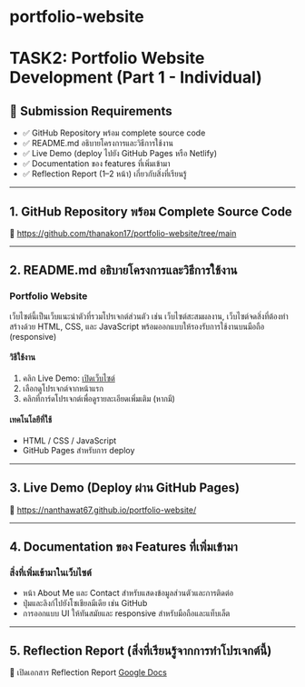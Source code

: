 # portfolio-website
# TASK2: Portfolio Website Development (Part 1 - Individual)

## 📝 Submission Requirements
- ✅ GitHub Repository พร้อม complete source code  
- ✅ README.md อธิบายโครงการและวิธีการใช้งาน  
- ✅ Live Demo (deploy ไปยัง GitHub Pages หรือ Netlify)  
- ✅ Documentation ของ features ที่เพิ่มเข้ามา  
- ✅ Reflection Report (1–2 หน้า) เกี่ยวกับสิ่งที่เรียนรู้  

---

## 1. GitHub Repository พร้อม Complete Source Code  
🔗 https://github.com/thanakon17/portfolio-website/tree/main

---

## 2. README.md อธิบายโครงการและวิธีการใช้งาน  
### Portfolio Website

เว็บไซต์นี้เป็นเว็บแนะนำตัวที่รวมโปรเจกต์ส่วนตัว เช่น เว็บไซต์สะสมผลงาน, เว็บไซต์จดสิ่งที่ต้องทำ  
สร้างด้วย HTML, CSS, และ JavaScript พร้อมออกแบบให้รองรับการใช้งานบนมือถือ (responsive)

#### วิธีใช้งาน
1. คลิก Live Demo: [เปิดเว็บไซต์](https://thanakon17.github.io/portfolio-website/)
2. เลือกดูโปรเจกต์จากหน้าแรก
3. คลิกที่การ์ดโปรเจกต์เพื่อดูรายละเอียดเพิ่มเติม (หากมี)

#### เทคโนโลยีที่ใช้
- HTML / CSS / JavaScript  
- GitHub Pages สำหรับการ deploy

---

## 3. Live Demo (Deploy ผ่าน GitHub Pages)  
🔗 https://nanthawat67.github.io/portfolio-website/

---

## 4. Documentation ของ Features ที่เพิ่มเข้ามา  
### สิ่งที่เพิ่มเข้ามาในเว็บไซต์

- หน้า About Me และ Contact สำหรับแสดงข้อมูลส่วนตัวและการติดต่อ  
- ปุ่มและลิงก์ไปยังโซเชียลมีเดีย เช่น GitHub 
- การออกแบบ UI ให้ทันสมัยและ responsive สำหรับมือถือและแท็บเล็ต

---

## 5. Reflection Report (สิ่งที่เรียนรู้จากการทำโปรเจกต์นี้)  
📄 เปิดเอกสาร Reflection Report [Google Docs](https://docs.google.com/document/d/1dFBKWO19I3RlGb3CXUxLINLLeRcTbcev_pNUg8f1k0s/edit?usp=sharing)
